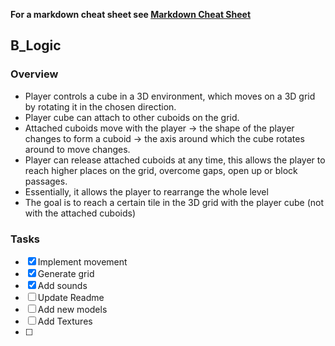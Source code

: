 **For a markdown cheat sheet see [Markdown Cheat Sheet](https://www.markdownguide.org/cheat-sheet/)**

## B_Logic

### Overview
- Player controls a cube in a 3D environment, which moves on a 3D grid by rotating it in the chosen direction.
- Player cube can attach to other cuboids on the grid.
- Attached cuboids move with the player → the shape of the player changes to form a cuboid → the axis around which the cube rotates around to move changes.
- Player can release attached cuboids at any time, this allows the player to reach higher places on the grid, overcome gaps, open up or block passages.
- Essentially, it allows the player to rearrange the whole level
- The goal is to reach a certain tile in the 3D grid with the player cube (not with the attached cuboids)

### Tasks
- [x] Implement movement
- [x] Generate grid
- [x] Add sounds
- [ ] Update Readme
- [ ] Add new models
- [ ] Add Textures
- [ ] 

